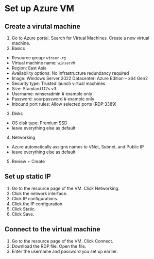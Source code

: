 # Set up Azure VM

## Create a virutal machine
1. Go to Azure portal. Search for Virtual Machines. Create a new virtual machine.
2. Basics
- Resource group: ``winser-rg``
- Virtual machine name: ``winserVM``
- Region: East Asia
- Availability options: No infrastructure redundancy required
- Image: Windows Server 2022 Datacenter: Azure Edition – x64 Gen2
- Security type: Trusted launch virtual machines
- Size: Standard D2s v3
- Username: winseradmin # example only
- Password: yourpassword # example only
- Inbound port rules: Allow selected ports (RDP:3389)
3. Disks
- OS disk type: Premium SSD
- leave everything else as default
4. Networking
- Azure automatically assigns names to VNet, Subnet, and Public IP
- leave everything else as default
5. Review + Create

## Set up static IP
1. Go to the resource page of the VM. Click Networking.
2. Click the network interface.
3. Click IP configurations.
4. Click the IP configuration.
5. Click Static.
6. Click Save.

## Connect to the virtual machine
1. Go to the resource page of the VM. Click Connect.
2. Download the RDP file. Open the file.
3. Enter the username and password you set up earlier.


